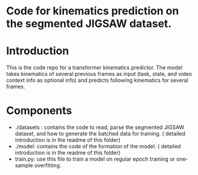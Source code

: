# Code for kinematics prediction on the segmented JIGSAW dataset.

# Introduction
  This is the code repo for a transformer kinematics predictor. The model takes kinematics of several previous frames as input (task, state, and video context info as optional info) and predicts following kinematics for several frames. 

# Components
  - ./datasets : contains the code to read, parse the segmented JIGSAW dataset, and how to generate the batched data for training. ( detailed introduction is in the readme of this folder)
  - ./model: contains the code of the formation of the model. ( detailed introduction is in the readme of this folder)
  - train.py: use this file to train a model on regular epoch training or one-sample overfitting.
